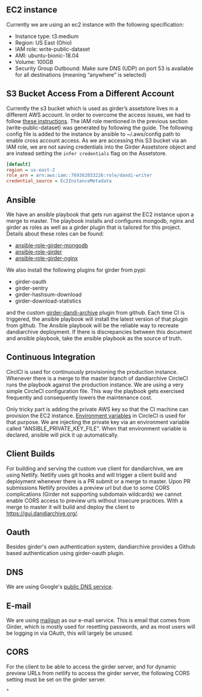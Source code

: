 ## EC2 instance
Currently we are using an ec2 instance with the following specification:
- Instance type: t3.medium
- Region: US East (Ohio)
- IAM role: write-public-dataset
- AMI: ubuntu-bionic-18.04
- Volume: 100GB
- Security Group Outbound: Make sure DNS (UDP) on port 53 is available for all destinations (meaning “anywhere” is selected)
## S3 Bucket Access From a Different Account
Currently the s3 bucket which is used as girder’s assetstore lives in a different AWS account. In order to overcome the access issues, we had to follow [these instructions](https://aws.amazon.com/premiumsupport/knowledge-center/s3-instance-access-bucket/). The IAM role mentioned in the previous section (write-public-dataset) was generated by following the guide.
The following config file is added to the instance by ansible to ~/.aws/config path to enable cross account access. As we are accessing this S3 bucket via an IAM role, we are not saving credentials into the Girder Assetstore object and are instead setting the `infer credentials` flag on the Assetstore.

```ini
[default]
region = us-east-2
role_arn = arn:aws:iam::769362853226:role/dandi-writer
credential_source = Ec2InstanceMetadata
```

## Ansible

We have an ansible playbook that gets run against the EC2 instance upon a merge to master. The playbook installs and configures mongodb, nginx and girder as roles as well as a girder plugin that is tailored for this project. Details about these roles can be found:
- [ansible-role-girder-mongodb](https://github.com/girder/ansible-role-girder-mongodb)
- [ansible-role-girder](https://github.com/girder/ansible-role-girder)
- [ansible-role-girder-nginx](https://github.com/girder/ansible-role-girder-nginx)

We also install the following plugins for girder from pypi:
- girder-oauth
- girder-sentry
- girder-hashsum-download
- girder-download-statistics

and the custom [girder-dandi-archive](https://github.com/dandi/dandiarchive/tree/master/girder-dandi-archive) plugin from github. Each time CI is triggered, the ansible playbook will install the latest version of that plugin from github. 
The Ansible playbook will be the reliable way to recreate dandiarchive deployment. If there is discrepancies between this document and ansible playbook, take the ansible playbook as the source of truth. 

## Continuous Integration

CirclCI is used for continuously provisioning the production instance. Whenever there is a merge to the master branch of dandiarchive CircleCI runs the playbook against the production instance. We are using a very simple CircleCI configuration file. This way the playbook gets exercised frequently and consequently lowers the maintenance cost.

Only tricky part is adding the private AWS key so that the CI machine can provision the EC2 instance. [Environment variables](https://circleci.com/docs/2.0/env-vars/) in CircleCI is used for that purpose. We are injecting the private key via an environment variable called "ANSIBLE_PRIVATE_KEY_FILE". When that environment variable is declared, ansible will pick it up automatically.

## Client Builds

For building and serving the custom vue client for dandiarchive, we are using Netlify. Netlify uses git hooks and will trigger a client build and deployment whenever there is a PR submit or a merge to master. Upon PR submissions Netlify provides a preview url but due to some CORS complications (Girder not supporting subdomain wildcards) we cannot enable CORS access to preview urls without insecure practices. With a merge to master it will build and deploy the client to https://gui.dandiarchive.org/.

## Oauth

Besides girder's own authentication system, dandiarchive provides a Github based authentication using girder-oauth plugin.

## DNS

We are using Google's [public DNS service](https://developers.google.com/speed/public-dns).

## E-mail

We are using [mailgun](https://www.mailgun.com/) as our e-mail service. This is email that comes from Girder, which is mostly used for resetting passwords, and as most users will be logging in via OAuth, this will largely be unused.

## CORS

For the client to be able to access the girder server, and for dynamic preview URLs from netlify to access the girder server, the following CORS setting must be set on the girder server.
```
*
```
